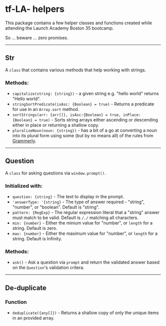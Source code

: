# tf-LA- helpers
This package contains a few helper classes and functions created while attending the Launch Academy Boston 35 bootcamp.

So ... beware ... zero promises.
___

## Str
 A `class` that contains various methods that help working with strings.
 ### Methods:
-  `capitalize(string: {string})` -  a given string e.g. "hello world" returns "Hello world".
- `stringSortPredicate(isAsc: {Boolean} = true)` - Returns a predicate for use in an `Array.sort` method.
- `sortStrings(arr: {arr[]}, isAsc:{Boolean} = true, inPlace: {Boolean} = true)` - Sorts string arrays either ascending or descending either in place or returning a shallow copy.
- `pluralizeNoun(noun: {string})` - has a bit of a go at converting a noun into its plural form using some (but by no means all) of the rules from  [Grammerly](https://www.grammarly.com/blog/plural-nouns/).

______
## Question

A `class` for asking questions via `window.prompt()`.

### Initialized with:
    
- `question: {string}` -  The text to display in the prompt.
- `'answerType: '{string}` -  The type of answer required - "string", "number", or "boolean".  Default is "string".
- `pattern: {RegExp}` -  The regular expression literal that a "string" answer must match to be valid.  Default is `/./` matching all characters.
- `min: {number}` -  Either the minium value for "number", or `length` for a string. Default is zero.
- `max: {number}` - Either the maximum value for "number", or `length` for a string. Default is Infinity.
### Methods:
- `ask()` - Ask a question via `prompt` and return the validated answer based on the `Question`'s validation critera.
---
## De-duplicate
### Function
- `deduplicate({any[]})` - Returns a shallow copy of only the unique items in an provided array.



     